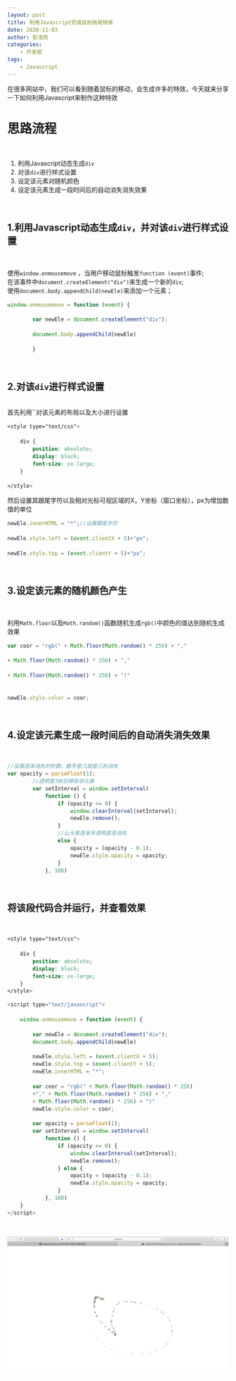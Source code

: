 ```yaml
---
layout: post
title: 利用Javascript完成鼠标拖尾特效
date: 2020-11-03
author: 彭浩亮
categories:
    - 开发部
tags:
    - Javascript
---
```


在很多网站中，我们可以看到随着鼠标的移动，会生成许多的特效，今天就来分享一下如何利用Javascript来制作这种特效
<br>

# 思路流程
<br>

1. 利用Javascript动态生成`div`<br>
2.  对该`div`进行样式设置
3. 设定该元素对随机颜色
4.  设定该元素生成一段时间后的自动消失消失效果

<br>

## 1.利用Javascript动态生成`div`，并对该`div`进行样式设置
<br>

使用`window.onmousemove` ，当用户移动鼠标触发`function (event)`事件;<br>
在该事件中`document.createElement("div")`来生成一个新的`div`;<br>
使用`document.body.appendChild(newEle)`来添加一个元素；
```javascript
window.onmousemove = function (event) {

        var newEle = document.createElement("div");

        document.body.appendChild(newEle)

        }
```
<br>

## 2.对该`div`进行样式设置
<br>
首先利用`<style></style>`对该元素的布局以及大小进行设置

```css
<style type="text/css">

    div {
        position: absolute;
        display: block;
        font-size: xx-large;
    }

</style>
```
然后设置其跟尾字符以及相对光标可视区域的X，Y坐标（窗口坐标），px为增加数值的单位

```js
newEle.innerHTML = "*";//设置跟尾字符

newEle.style.left = (event.clientX + 5)+"px";

newEle.style.top = (event.clientY + 5)+"px";
```
<br>

## 3.设定该元素的随机颜色产生
<br>

利用`Math.floor`以及`Math.random()`函数随机生成`rgb()`中颜色的值达到随机生成效果

```js
var coor = "rgb(" + Math.floor(Math.random() * 256) + "," 

+ Math.floor(Math.random() * 256) + "," 

+ Math.floor(Math.random() * 256) + ")"


newEle.style.color = coor;
```
<br>

## 4.设定该元素生成一段时间后的自动消失消失效果
<br>

```js
//设置逐渐消失的秒数，数字是几就是几秒消失
var opacity = parseFloat(1);
        //透明度为0后移除该元素
        var setInterval = window.setInterval(
            function () {
                if (opacity <= 0) {
                    window.clearInterval(setInterval);
                    newEle.remove();
                } 
                //让元素逐渐半透明直至消失
                else {
                    opacity = (opacity - 0.1);
                    newEle.style.opacity = opacity;
                }
            }, 100)
```
<br>

## 将该段代码合并运行，并查看效果
<br>


```css
<style type="text/css">

    div {
        position: absolute;
        display: block;
        font-size: xx-large;
    }
</style>
```
```js
<script type="text/javascript">

    window.onmousemove = function (event) {

        var newEle = document.createElement("div");
        document.body.appendChild(newEle)

        newEle.style.left = (event.clientX + 5);
        newEle.style.top = (event.clientY + 5);
        newEle.innerHTML = "*";

        var coor = "rgb(" + Math.floor(Math.random() * 256) 
        +"," + Math.floor(Math.random() * 256) + ","
        + Math.floor(Math.random() * 256) + ")"
        newEle.style.color = coor;

        var opacity = parseFloat(1);
        var setInterval = window.setInterval(
            function () {
                if (opacity <= 0) {
                    window.clearInterval(setInterval);
                    newEle.remove();
                } else {
                    opacity = (opacity - 0.1);
                    newEle.style.opacity = opacity;
                }
            }, 100)
    }
</script>
```
<br>

![image-p1](../imgs/2011/01/phl/p1.png)
